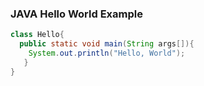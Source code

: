 ### JAVA Hello World Example
```java
class Hello{
  public static void main(String args[]){
    System.out.println("Hello, World");
   }
}
```
